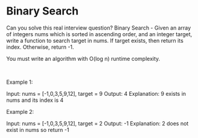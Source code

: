 # Binary Search

Can you solve this real interview question? Binary Search - Given an array of integers nums which is sorted in ascending order, and an integer target, write a function to search target in nums. If target exists, then return its index. Otherwise, return -1.

You must write an algorithm with O(log n) runtime complexity.

 

Example 1:


Input: nums = [-1,0,3,5,9,12], target = 9
Output: 4
Explanation: 9 exists in nums and its index is 4


Example 2:


Input: nums = [-1,0,3,5,9,12], target = 2
Output: -1
Explanation: 2 does not exist in nums so return -1